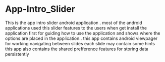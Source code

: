 # App-Intro_Slider
This is the app intro slider android application . most of the android applications used this slider features to the users when get install the application first for guiding how to use the application and shows where the options are placed in the application..
this app contains android viewpager for working navigating between slides 
each slide may contain some hints 
this app also contains the shared prefference features for storing data persistently
